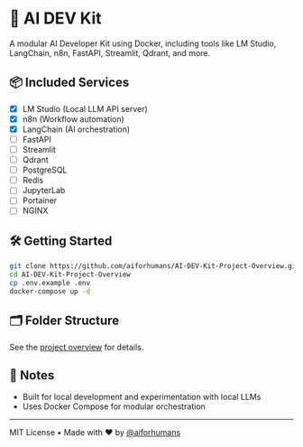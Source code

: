 # 🧰 AI DEV Kit

A modular AI Developer Kit using Docker, including tools like LM Studio, LangChain, n8n, FastAPI, Streamlit, Qdrant, and more.

## 📦 Included Services
- [x] LM Studio (Local LLM API server)
- [x] n8n (Workflow automation)
- [x] LangChain (AI orchestration)
- [ ] FastAPI
- [ ] Streamlit
- [ ] Qdrant
- [ ] PostgreSQL
- [ ] Redis
- [ ] JupyterLab
- [ ] Portainer
- [ ] NGINX

## 🛠️ Getting Started

```bash
git clone https://github.com/aiforhumans/AI-DEV-Kit-Project-Overview.git
cd AI-DEV-Kit-Project-Overview
cp .env.example .env
docker-compose up -d
```

## 🗂️ Folder Structure

See the [project overview](Ai%20Dev%20Kit%20Overview.md) for details.

## 📌 Notes

- Built for local development and experimentation with local LLMs
- Uses Docker Compose for modular orchestration

---

MIT License • Made with ❤️ by [@aiforhumans](https://github.com/aiforhumans)
